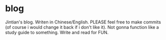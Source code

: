 # blog
Jintian's blog. Writen in Chinese/English. PLEASE feel free to make commits (of course i would change it back if i don't like it).
Not gonna function like a study guide to something.
Write and read for FUN.
